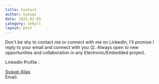```yaml
---
title: Contact
author: Syauqi
date: 2022-02-05
category: Jekyll
layout: post
---
```


Don't be shy to contact me or connect with me on LinkedIn, I'll promise I reply to your email and connect with you 😉. Always open to new opportunities and collaboration in any Electronic/Embedded project.

LinkedIn Profile :
<div class="container">
 <script src="https://platform.linkedin.com/badges/js/profile.js" async defer type="text/javascript"></script>
 <div class="badge-base LI-profile-badge" data-locale="en_US" data-size="large" data-theme="dark" data-type="HORIZONTAL" data-vanity="syauqi-alias" data-version="v1"><a class="badge-base__link LI-simple-link" href="https://uk.linkedin.com/in/syauqi-alias?trk=profile-badge">Syauqi Alias</a></div>
</div>
Email: <syauqi_alias@outlook.com>          